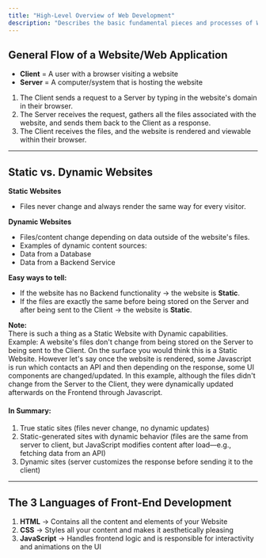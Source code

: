 ```yaml
---
title: "High-Level Overview of Web Development"
description: "Describes the basic fundamental pieces and processes of Web Dev."
---
```


## General Flow of a Website/Web Application

- **Client** = A user with a browser visiting a website
- **Server** = A computer/system that is hosting the website

1.  The Client sends a request to a Server by typing in the website's
    domain in their browser.
2.  The Server receives the request, gathers all the files associated
    with the website, and sends them back to the Client as a response.
3.  The Client receives the files, and the website is rendered and
    viewable within their browser.

---

## Static vs. Dynamic Websites

**Static Websites**

- Files never change and always render the same way for every visitor.

**Dynamic Websites**

- Files/content change depending on data outside of the website's
  files.
- Examples of dynamic content sources:
- Data from a Database
- Data from a Backend Service

**Easy ways to tell:**

- If the website has no Backend functionality → the website is **Static**.
- If the files are exactly the same before being stored on the Server
  and after being sent to the Client → the website is **Static**.

**Note:**\
There is such a thing as a Static Website with Dynamic capabilities. Example: A website's files don't change
from being stored on the Server to being sent to the Client. On the surface you would think this is a Static Website.
However let's say once the website is rendered, some Javascript is run which contacts an API and then depending on the
response, some UI components are changed/updated. In this example, although the files didn't change from the Server to
the Client, they were dynamically updated afterwards on the Frontend through Javascript.

#### In Summary:

1. True static sites (files never change, no dynamic updates)
2. Static-generated sites with dynamic behavior (files are the same from server to client, but JavaScript modifies content after load—e.g., fetching data from an API)
3. Dynamic sites (server customizes the response before sending it to the client)

---

## The 3 Languages of Front-End Development

1.  **HTML** → Contains all the content and elements of your Website
2.  **CSS** → Styles all your content and makes it aesthetically
    pleasing
3.  **JavaScript** → Handles frontend logic and is responsible for
    interactivity and animations on the UI
